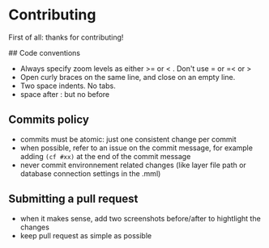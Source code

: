 # Contributing

First of all: thanks for contributing!

## Code conventions

* Always specify zoom levels as either >= or < . Don't use = or =< or >
* Open curly braces on the same line, and close on an empty line.
* Two space indents. No tabs.
* space after : but no before

## Commits policy

* commits must be atomic: just one consistent change per commit
* when possible, refer to an issue on the commit message, for example adding
  `(cf #xx)` at the end of the commit message
* never commit environnement related changes (like layer file path or database
  connection settings in the .mml)

## Submitting a pull request

* when it makes sense, add two screenshots before/after to hightlight the changes
* keep pull request as simple as possible